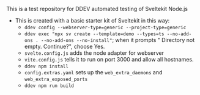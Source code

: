 This is a test repository for DDEV automated testing of Sveltekit Node.js

* This is created with a basic starter kit of Sveltekit in this way:
  * `ddev config --webserver-type=generic --project-type=generic`
  * `ddev exec "npx sv create --template=demo --types=ts --no-add-ons . --no-add-ons --no-install"`; when it prompts " Directory not empty. Continue?", choose Yes.
  * `svelte.config.js` adds the node adapter for webserver
  * `vite.config.js` tells it to run on port 3000 and allow all hostnames.
  * `ddev npm install`
  * `config.extras.yaml` sets up the `web_extra_daemons` and `web_extra_exposed_ports`
  * `ddev npm run build`


